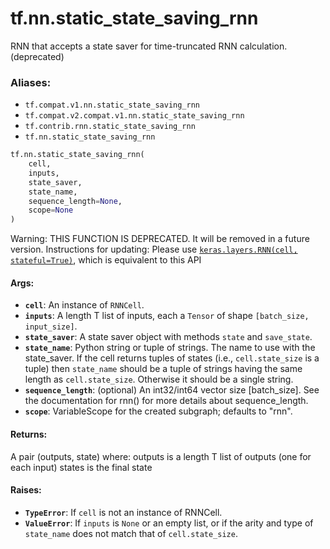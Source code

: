 <div itemscope itemtype="http://developers.google.com/ReferenceObject">
<meta itemprop="name" content="tf.nn.static_state_saving_rnn" />
<meta itemprop="path" content="Stable" />
</div>

# tf.nn.static_state_saving_rnn

RNN that accepts a state saver for time-truncated RNN calculation. (deprecated)

### Aliases:

* `tf.compat.v1.nn.static_state_saving_rnn`
* `tf.compat.v2.compat.v1.nn.static_state_saving_rnn`
* `tf.contrib.rnn.static_state_saving_rnn`
* `tf.nn.static_state_saving_rnn`

``` python
tf.nn.static_state_saving_rnn(
    cell,
    inputs,
    state_saver,
    state_name,
    sequence_length=None,
    scope=None
)
```

<!-- Placeholder for "Used in" -->

Warning: THIS FUNCTION IS DEPRECATED. It will be removed in a future version.
Instructions for updating:
Please use <a href="../../tf/keras/layers/RNN.md"><code>keras.layers.RNN(cell, stateful=True)</code></a>, which is equivalent to this API

#### Args:


* <b>`cell`</b>: An instance of `RNNCell`.
* <b>`inputs`</b>: A length T list of inputs, each a `Tensor` of shape `[batch_size,
  input_size]`.
* <b>`state_saver`</b>: A state saver object with methods `state` and `save_state`.
* <b>`state_name`</b>: Python string or tuple of strings.  The name to use with the
  state_saver. If the cell returns tuples of states (i.e., `cell.state_size`
  is a tuple) then `state_name` should be a tuple of strings having the same
  length as `cell.state_size`.  Otherwise it should be a single string.
* <b>`sequence_length`</b>: (optional) An int32/int64 vector size [batch_size]. See the
  documentation for rnn() for more details about sequence_length.
* <b>`scope`</b>: VariableScope for the created subgraph; defaults to "rnn".


#### Returns:

A pair (outputs, state) where:
  outputs is a length T list of outputs (one for each input)
  states is the final state



#### Raises:


* <b>`TypeError`</b>: If `cell` is not an instance of RNNCell.
* <b>`ValueError`</b>: If `inputs` is `None` or an empty list, or if the arity and
 type of `state_name` does not match that of `cell.state_size`.
